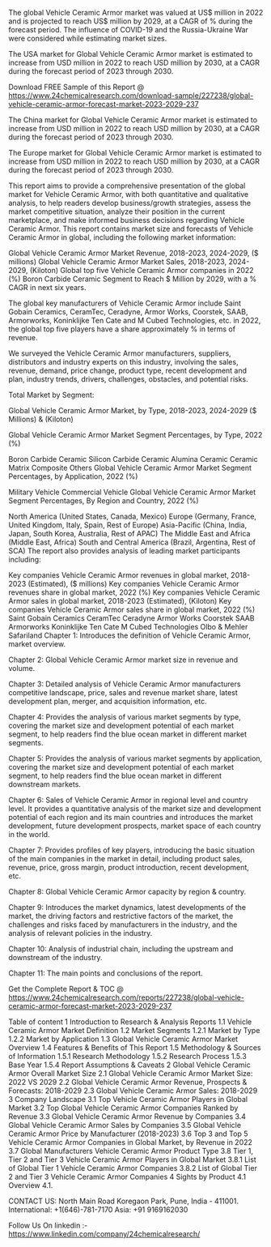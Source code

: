 The global Vehicle Ceramic Armor market was valued at US$ million in 2022 and is projected to reach US$ million by 2029, at a CAGR of % during the forecast period. The influence of COVID-19 and the Russia-Ukraine War were considered while estimating market sizes.

The USA market for Global Vehicle Ceramic Armor   market is estimated to increase from USD million in 2022 to reach USD million by 2030, at a CAGR during the forecast period of 2023 through 2030.

Download FREE Sample of this Report @ https://www.24chemicalresearch.com/download-sample/227238/global-vehicle-ceramic-armor-forecast-market-2023-2029-237

The China market for Global Vehicle Ceramic Armor   market is estimated to increase from USD million in 2022 to reach USD million by 2030, at a CAGR during the forecast period of 2023 through 2030.

The Europe market for Global Vehicle Ceramic Armor   market is estimated to increase from USD million in 2022 to reach USD million by 2030, at a CAGR during the forecast period of 2023 through 2030.

This report aims to provide a comprehensive presentation of the global market for Vehicle Ceramic Armor, with both quantitative and qualitative analysis, to help readers develop business/growth strategies, assess the market competitive situation, analyze their position in the current marketplace, and make informed business decisions regarding Vehicle Ceramic Armor. This report contains market size and forecasts of Vehicle Ceramic Armor in global, including the following market information:

Global Vehicle Ceramic Armor Market Revenue, 2018-2023, 2024-2029, ($ millions)
Global Vehicle Ceramic Armor Market Sales, 2018-2023, 2024-2029, (Kiloton)
Global top five Vehicle Ceramic Armor companies in 2022 (%)
Boron Carbide Ceramic Segment to Reach $ Million by 2029, with a % CAGR in next six years.

The global key manufacturers of Vehicle Ceramic Armor include Saint Gobain Ceramics, CeramTec, Ceradyne, Armor Works, Coorstek, SAAB, Armorworks, Koninklijke Ten Cate and M Cubed Technologies, etc. in 2022, the global top five players have a share approximately % in terms of revenue.

We surveyed the Vehicle Ceramic Armor manufacturers, suppliers, distributors and industry experts on this industry, involving the sales, revenue, demand, price change, product type, recent development and plan, industry trends, drivers, challenges, obstacles, and potential risks.

Total Market by Segment:

Global Vehicle Ceramic Armor Market, by Type, 2018-2023, 2024-2029 ($ Millions) & (Kiloton)

Global Vehicle Ceramic Armor Market Segment Percentages, by Type, 2022 (%)

Boron Carbide Ceramic
Silicon Carbide Ceramic
Alumina Ceramic
Ceramic Matrix Composite
Others
Global Vehicle Ceramic Armor Market Segment Percentages, by Application, 2022 (%)

Military Vehicle
Commercial Vehicle
Global Vehicle Ceramic Armor Market Segment Percentages, By Region and Country, 2022 (%)

North America (United States, Canada, Mexico)
Europe (Germany, France, United Kingdom, Italy, Spain, Rest of Europe)
Asia-Pacific (China, India, Japan, South Korea, Australia, Rest of APAC)
The Middle East and Africa (Middle East, Africa)
South and Central America (Brazil, Argentina, Rest of SCA)
The report also provides analysis of leading market participants including:

Key companies Vehicle Ceramic Armor revenues in global market, 2018-2023 (Estimated), ($ millions)
Key companies Vehicle Ceramic Armor revenues share in global market, 2022 (%)
Key companies Vehicle Ceramic Armor sales in global market, 2018-2023 (Estimated), (Kiloton)
Key companies Vehicle Ceramic Armor sales share in global market, 2022 (%)
Saint Gobain Ceramics
CeramTec
Ceradyne
Armor Works
Coorstek
SAAB
Armorworks
Koninklijke Ten Cate
M Cubed Technologies
Olbo & Mehler
Safariland
Chapter 1: Introduces the definition of Vehicle Ceramic Armor, market overview.

Chapter 2: Global Vehicle Ceramic Armor market size in revenue and volume.

Chapter 3: Detailed analysis of Vehicle Ceramic Armor manufacturers competitive landscape, price, sales and revenue market share, latest development plan, merger, and acquisition information, etc.

Chapter 4: Provides the analysis of various market segments by type, covering the market size and development potential of each market segment, to help readers find the blue ocean market in different market segments.

Chapter 5: Provides the analysis of various market segments by application, covering the market size and development potential of each market segment, to help readers find the blue ocean market in different downstream markets.

Chapter 6: Sales of Vehicle Ceramic Armor in regional level and country level. It provides a quantitative analysis of the market size and development potential of each region and its main countries and introduces the market development, future development prospects, market space of each country in the world.

Chapter 7: Provides profiles of key players, introducing the basic situation of the main companies in the market in detail, including product sales, revenue, price, gross margin, product introduction, recent development, etc.

Chapter 8: Global Vehicle Ceramic Armor capacity by region & country.

Chapter 9: Introduces the market dynamics, latest developments of the market, the driving factors and restrictive factors of the market, the challenges and risks faced by manufacturers in the industry, and the analysis of relevant policies in the industry.

Chapter 10: Analysis of industrial chain, including the upstream and downstream of the industry.

Chapter 11: The main points and conclusions of the report.

Get the Complete Report & TOC @ https://www.24chemicalresearch.com/reports/227238/global-vehicle-ceramic-armor-forecast-market-2023-2029-237

Table of content
1 Introduction to Research & Analysis Reports
1.1 Vehicle Ceramic Armor Market Definition
1.2 Market Segments
1.2.1 Market by Type
1.2.2 Market by Application
1.3 Global Vehicle Ceramic Armor Market Overview
1.4 Features & Benefits of This Report
1.5 Methodology & Sources of Information
1.5.1 Research Methodology
1.5.2 Research Process
1.5.3 Base Year
1.5.4 Report Assumptions & Caveats
2 Global Vehicle Ceramic Armor Overall Market Size
2.1 Global Vehicle Ceramic Armor Market Size: 2022 VS 2029
2.2 Global Vehicle Ceramic Armor Revenue, Prospects & Forecasts: 2018-2029
2.3 Global Vehicle Ceramic Armor Sales: 2018-2029
3 Company Landscape
3.1 Top Vehicle Ceramic Armor Players in Global Market
3.2 Top Global Vehicle Ceramic Armor Companies Ranked by Revenue
3.3 Global Vehicle Ceramic Armor Revenue by Companies
3.4 Global Vehicle Ceramic Armor Sales by Companies
3.5 Global Vehicle Ceramic Armor Price by Manufacturer (2018-2023)
3.6 Top 3 and Top 5 Vehicle Ceramic Armor Companies in Global Market, by Revenue in 2022
3.7 Global Manufacturers Vehicle Ceramic Armor Product Type
3.8 Tier 1, Tier 2 and Tier 3 Vehicle Ceramic Armor Players in Global Market
3.8.1 List of Global Tier 1 Vehicle Ceramic Armor Companies
3.8.2 List of Global Tier 2 and Tier 3 Vehicle Ceramic Armor Companies
4 Sights by Product
4.1 Overview
4.1.

CONTACT US:
North Main Road Koregaon Park, Pune, India - 411001.
International: +1(646)-781-7170
Asia: +91 9169162030

Follow Us On linkedin :- https://www.linkedin.com/company/24chemicalresearch/
